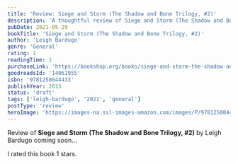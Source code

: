 ```yaml
---
title: 'Review: Siege and Storm (The Shadow and Bone Trilogy, #2)'
description: 'A thoughtful review of Siege and Storm (The Shadow and Bone Trilogy, #2) by Leigh Bardugo'
pubDate: 2021-05-29
bookTitle: 'Siege and Storm (The Shadow and Bone Trilogy, #2)'
author: 'Leigh Bardugo'
genre: 'General'
rating: 1
readingTime: 1
purchaseLink: 'https://bookshop.org/books/siege-and-storm-the-shadow-and-bone-trilogy-2/'
goodreadsId: '14061955'
isbn: '9781250044433'
publishYear: 2013
status: 'draft'
tags: ['leigh-bardugo', '2021', 'general']
postType: 'review'
heroImage: 'https://images-na.ssl-images-amazon.com/images/P/9781250044433.01.L.jpg'
---
```


Review of **Siege and Storm (The Shadow and Bone Trilogy, #2)** by Leigh Bardugo coming soon...

I rated this book 1 stars.